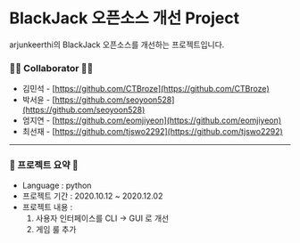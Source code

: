 # BlackJack 오픈소스 개선 Project

arjunkeerthi의 BlackJack 오픈소스를 개선하는 프로젝트입니다.

### 👨‍💻 **Collaborator** 👩‍💻

- 김민석 - [https://github.com/CTBroze](https://github.com/CTBroze)
- 박서윤 - [https://github.com/seoyoon528](https://github.com/seoyoon528)
- 엄지연 - [https://github.com/eomjiyeon](https://github.com/eomjiyeon)
- 최선재 - [https://github.com/tjswo2292](https://github.com/tjswo2292)

---

### 📌 프로젝트 요약 📌

- Language : python
- 프로젝트 기간 : 2020.10.12 ~ 2020.12.02
- 프로젝트 내용 :
    1. 사용자 인터페이스를 CLI → GUI 로 개선
    2. 게임 룰 추가
